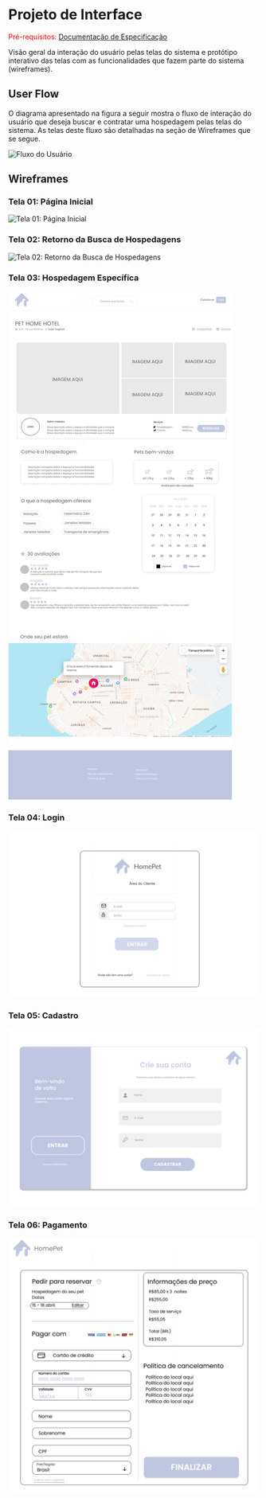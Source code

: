 
# Projeto de Interface

<span style="color:red">Pré-requisitos: <a href="2-Especificação do Projeto.md"> Documentação de Especificação</a></span>

Visão geral da interação do usuário pelas telas do sistema e protótipo interativo das telas com as funcionalidades que fazem parte do sistema (wireframes).

## User Flow

O diagrama apresentado na figura a seguir mostra o fluxo de interação do usuário que deseja buscar e contratar uma hospedagem pelas telas do sistema. As telas deste fluxo são detalhadas na seção de Wireframes que se segue.

![Fluxo do Usuário](https://user-images.githubusercontent.com/103954209/166649289-36663b4a-260c-4354-8360-c3f0e95b172d.png)

## Wireframes

### Tela 01: Página Inicial

![Tela 01: Página Inicial](https://user-images.githubusercontent.com/103954209/167274114-fd8506c9-9481-487b-bab5-f6a52b898e05.png)

### Tela 02: Retorno da Busca de Hospedagens

![Tela 02: Retorno da Busca de Hospedagens](https://user-images.githubusercontent.com/103954209/167274099-64c6ce46-5b39-483b-895b-0e3bbe020c39.png)

### Tela 03: Hospedagem Específica

![Tela 03: Hospedagem Específica](img/telaHospedagemEspecifica.png)

### Tela 04: Login

![Tela 04: Login](img/telaLogin.png)

### Tela 05: Cadastro

![Tela 05: Cadastro](img/telaCadastro.png)

### Tela 06: Pagamento

![Tela 06: Pagamento](img/telaPagamento.png)
